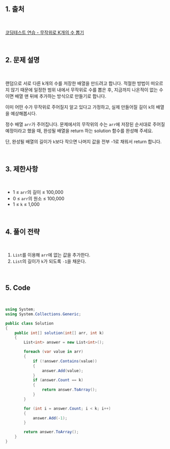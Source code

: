 ## 1. 출처

<br>

[코딩테스트 연습 - 무작위로 K개의 수 뽑기](https://school.programmers.co.kr/learn/courses/30/lessons/181858)

<br>

## 2. 문제 설명

<br>

랜덤으로 서로 다른 k개의 수를 저장한 배열을 만드려고 합니다. 적절한 방법이 떠오르지 않기 때문에 일정한 범위 내에서 무작위로 수를 뽑은 후, 지금까지 나온적이 없는 수이면 배열 맨 뒤에 추가하는 방식으로 만들기로 합니다.

이미 어떤 수가 무작위로 주어질지 알고 있다고 가정하고, 실제 만들어질 길이 `k`의 배열을 예상해봅시다.

정수 배열 `arr`가 주어집니다. 문제에서의 무작위의 수는 `arr`에 저장된 순서대로 주어질 예정이라고 했을 때, 완성될 배열을 return 하는 solution 함수를 완성해 주세요.

단, 완성될 배열의 길이가 `k`보다 작으면 나머지 값을 전부 -1로 채워서 return 합니다.

<br>

## 3. 제한사항

<br>

- 1 ≤ `arr`의 길이 ≤ 100,000
- 0 ≤ `arr`의 원소 ≤ 100,000
- 1 ≤ `k` ≤ 1,000

<br>

## 4. 풀이 전략

<br>

1. `List`를 이용해 `arr`에 없는 값을 추가한다.
2. `List`의 길이가 `k`가 되도록 `-1`을 채운다.

<br>

## 5. Code

<br>

```cs
using System;
using System.Collections.Generic;

public class Solution
{
    public int[] solution(int[] arr, int k)
    {
        List<int> answer = new List<int>();

        foreach (var value in arr)
        {
            if (!answer.Contains(value))
            {
                answer.Add(value);
            }
            if (answer.Count == k)
            {
                return answer.ToArray();
            }
        }

        for (int i = answer.Count; i < k; i++)
        {
            answer.Add(-1);
        }

        return answer.ToArray();
    }
}
```
